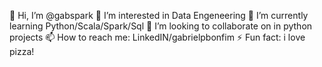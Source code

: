 👋 Hi, I’m @gabspark
👀 I’m interested in Data Engeneering
🌱 I’m currently learning Python/Scala/Spark/Sql
💞️ I’m looking to collaborate on in python projects
📫 How to reach me: LinkedIN/gabrielpbonfim
⚡ Fun fact: i love pizza!
